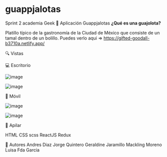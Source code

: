 # guappjalotas
Sprint 2 academia Geek
💎 Aplicación Guappjalotas 
**¿Qué es una guajolota?**

Platillo típico de la gastronomía de la Ciudad de México que consiste de un tamal dentro de un bolillo.
Puedes verlo aqui => https://gifted-goodall-b3710a.netlify.app/

🔍 Vistas

💻 Escritorio

![image](https://user-images.githubusercontent.com/24297887/125392721-4d6e9d00-e36c-11eb-9cfa-5f7c3ac7022a.png)

![image](https://user-images.githubusercontent.com/24297887/125392103-34b1b780-e36b-11eb-8da8-a8f24091939f.png)



📱 Móvil

![image](https://user-images.githubusercontent.com/24297887/125392304-88bc9c00-e36b-11eb-8f8b-c0b50dbc4851.png)

![image](https://user-images.githubusercontent.com/24297887/125392432-c7eaed00-e36b-11eb-8dc1-8f06fe2ccb71.png)

📌 Apilar

HTML
CSS
scss
ReactJS
Redux

🌟 Autores
Andres Diaz 
Jorge Quintero 
Geraldine Jaramillo
Mackling Moreno 
Luisa Fda Garcia
